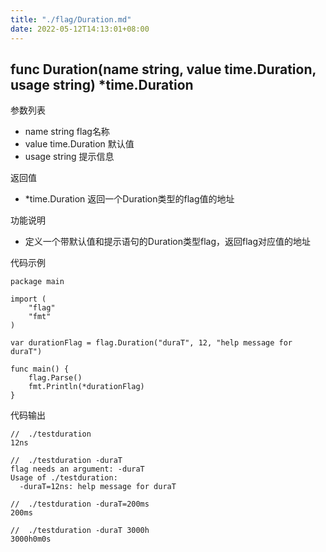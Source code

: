 ```yaml
---
title: "./flag/Duration.md"
date: 2022-05-12T14:13:01+08:00
---
```

## func Duration(name string, value time.Duration, usage string) *time.Duration

参数列表
- name string flag名称
- value time.Duration 默认值
- usage string 提示信息 

返回值
- *time.Duration 返回一个Duration类型的flag值的地址

功能说明
- 定义一个带默认值和提示语句的Duration类型flag，返回flag对应值的地址

代码示例
    
    package main
    
    import (
        "flag"
        "fmt"
    )
    
    var durationFlag = flag.Duration("duraT", 12, "help message for duraT")
    
    func main() {
        flag.Parse()
        fmt.Println(*durationFlag)
    }

代码输出
    
    //  ./testduration
    12ns
    
    //  ./testduration -duraT
    flag needs an argument: -duraT
    Usage of ./testduration:
      -duraT=12ns: help message for duraT
      
    //  ./testduration -duraT=200ms
    200ms
    
    //  ./testduration -duraT 3000h
    3000h0m0s
